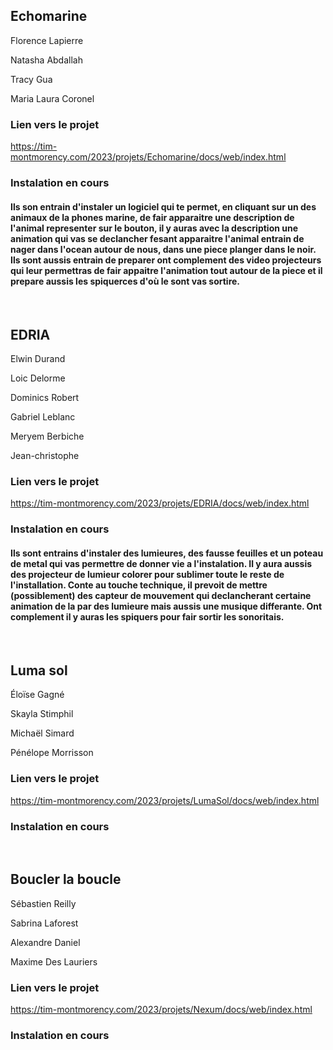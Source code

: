 <h2>Echomarine</h2>

Florence Lapierre

Natasha Abdallah

Tracy Gua

Maria Laura Coronel

 <h3>Lien vers le projet</h3>

https://tim-montmorency.com/2023/projets/Echomarine/docs/web/index.html

<h3>Instalation en cours</h3>
  
<h4>Ils son entrain d'instaler un logiciel qui te permet, en cliquant sur un des animaux de la phones marine, de fair apparaitre une description de l'animal representer sur le bouton, il y auras avec la description une animation qui vas se declancher fesant apparaitre l'animal entrain de nager dans l'ocean autour de nous,  dans une piece planger dans le noir.
Ils sont aussis entrain de preparer ont complement des video projecteurs qui leur permettras de fair appaitre l'animation tout autour de la piece et il prepare aussis les spiquerces d'où le sont vas sortire.  </h4>
<br />
<h2>EDRIA</h2>

Elwin Durand

Loic Delorme

Dominics Robert

Gabriel Leblanc

Meryem Berbiche

Jean-christophe


 <h3>Lien vers le projet</h3>

https://tim-montmorency.com/2023/projets/EDRIA/docs/web/index.html
  
 <h3>Instalation en cours</h3>
 
 <h4>Ils sont entrains d'instaler des lumieures, des fausse feuilles et un poteau de metal qui vas permettre de donner vie a l'instalation. Il y aura aussis des projecteur de lumieur colorer pour sublimer toute le reste de l'installation. Conte au touche technique, il prevoit de mettre (possiblement) des capteur de mouvement qui declancherant certaine animation de la par des lumieure mais aussis une musique differante. Ont complement il y auras les spiquers pour fair sortir les sonoritais.</h4>
<br />
<h2>Luma sol</h2>

Éloïse Gagné

Skayla Stimphil

Michaël Simard

Pénélope Morrisson

 <h3>Lien vers le projet</h3>

https://tim-montmorency.com/2023/projets/LumaSol/docs/web/index.html
   
  <h3>Instalation en cours</h3>
<br />
<h2>Boucler la boucle</h2>

Sébastien Reilly

Sabrina Laforest

Alexandre Daniel

Maxime Des Lauriers

 <h3>Lien vers le projet</h3>

https://tim-montmorency.com/2023/projets/Nexum/docs/web/index.html
    
   <h3>Instalation en cours</h3>

